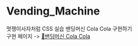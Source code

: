 # Vending_Machine
멋쟁이사자처럼 CSS 실습 밴딩머신 Cola Cola 구현하기<br>
구현 페이지 -> [🍹밴딩머신 Cola Cola](https://da-youn.github.io/Vending_Machine/)
